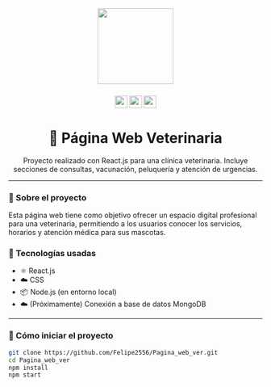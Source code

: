 <div align="center">
  <img height="150" src="https://media.giphy.com/media/M9gbBd9nbDrOTu1Mqx/giphy.gif" />
</div>

###

<div align="center">
  <img src="https://img.shields.io/badge/React-20232A?style=for-the-badge&logo=react&logoColor=61DAFB" height="25" />
  <img src="https://img.shields.io/badge/JavaScript-F7DF1E?style=for-the-badge&logo=javascript&logoColor=black" height="25" />
  <img src="https://img.shields.io/badge/Node.js-339933?style=for-the-badge&logo=nodedotjs&logoColor=white" height="25" />
</div>

###

<h1 align="center">🐾 Página Web Veterinaria</h1>

<div align="center">
  Proyecto realizado con React.js para una clínica veterinaria. Incluye secciones de consultas, vacunación, peluquería y atención de urgencias.
</div>

---

### 🐶 Sobre el proyecto

Esta página web tiene como objetivo ofrecer un espacio digital profesional para una veterinaria, permitiendo a los usuarios conocer los servicios, horarios y atención médica para sus mascotas.

### 🧰 Tecnologías usadas

- ⚛️ React.js  
- ☁️ CSS  
- 📦 Node.js (en entorno local)  
- ☁️ (Próximamente) Conexión a base de datos MongoDB

---

### 🚀 Cómo iniciar el proyecto

```bash
git clone https://github.com/Felipe2556/Pagina_web_ver.git
cd Pagina_web_ver
npm install
npm start
